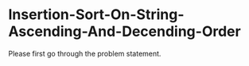 # Insertion-Sort-On-String-Ascending-And-Decending-Order
Please first go through the problem statement.
